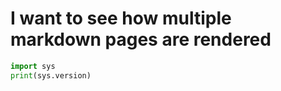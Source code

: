 # I want to see how multiple markdown pages are rendered

```python
import sys
print(sys.version)
```